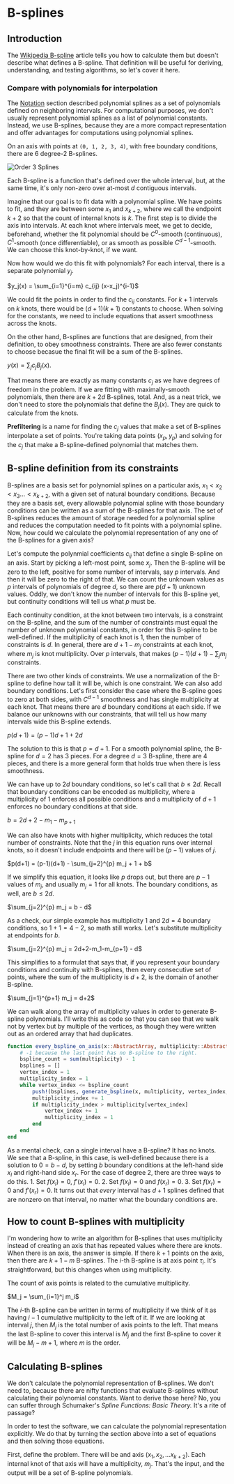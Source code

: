 # B-splines

## Introduction

The [Wikipedia B-spline](https://en.wikipedia.org/wiki/B-spline) article tells you how to calculate them but doesn't describe what defines a B-spline. That definition will be useful for deriving, understanding, and testing algorithms, so let's cover it here.

### Compare with polynomials for interpolation

The [Notation](@ref) section described polynomial splines as a set of polynomials defined on neighboring intervals. For computational purposes, we don't usually represent polynomial splines as a list of polynomial constants. Instead, we use B-splines, because they are a more compact representation and offer advantages for computations using polynomial splines.

On an axis with points at `(0, 1, 2, 3, 4)`, with free boundary conditions, there are 6 degree-2 B-splines.

![Order 3 Splines](order3splines.png)

Each B-spline is a function that's defined over the whole interval, but, at the same time, it's only non-zero over at-most $d$ contiguous intervals.

Imagine that our goal is to fit data with a polynomial spline. We have points to fit, and they are between some $x_1$ and $x_{k+2}$, where we call the endpoint $k+2$ so that the count of internal knots is $k$. The first step is to divide the axis into intervals. At each knot where intervals meet, we get to decide, beforehand, whether the fit polynomial should be $C^0$-smooth (continuous), $C^1$-smooth (once differentiable), or as smooth as possible $C^{d-1}$-smooth. We can choose this knot-by-knot, if we want.

Now how would we do this fit with polynomials? For each interval, there is a separate polynomial $y_j$.

$y_j(x) = \sum_{i=1}^{i=m} c_{ij} (x-x_j)^{i-1}$

We could fit the points in order to find the $c_{ij}$ constants. For $k+1$ intervals on $k$ knots, there would be $(d+1)(k+1)$ constants to choose. When solving for the constants, we need to include equations that assert smoothness across the knots.

On the other hand, B-splines are functions that are designed, from their definition, to obey smoothness constraints. There are also fewer constants to choose becasue the final fit will be a sum of the B-splines.

$y(x) = \sum_j c_j B_j(x).$

That means there are exactly as many constants $c_j$ as we have degrees of freedom in the problem. If we are fitting with maximally-smooth polynomials, then there are $k+2d$ B-splines, total. And, as a neat trick, we don't need to store the polynomials that define the $B_j(x)$. They are quick to calculate from the knots.

**Prefiltering** is a name for finding the $c_j$ values that make a set of B-splines interpolate a set of points. You're taking data points $(x_p, y_p)$ and solving for the $c_j$ that make a B-spline-defined polynomial that matches them.


## B-spline definition from its constraints

B-splines are a basis set for polynomial splines on a particular axis, $x_1 < x_2 < x_3 \ldots < x_{k+2}$, with a given set of natural boundary conditions. Because they are a basis set, every allowable polynomial spline with those boundary conditions can be written as a sum of the B-splines for that axis. The set of B-splines reduces the amount of storage needed for a polynomial spline and reduces the computation needed to fit points with a polynomial spline. Now, how could we calculate the polynomial representation of any one of the B-splines for a given axis?

Let's compute the polynmial coefficients $c_{ij}$ that define a single B-spline on an axis. Start by picking a left-most point, some $x_j$. Then the B-spline will be zero to the left, positive for some number of intervals, say $p$ intervals. And then it will be zero to the right of that. We can count the unknown values as $p$ intervals of polynomials of degree $d$, so there are $p(d+1)$ unknown values. Oddly, we don't know the number of intervals for this B-spline yet, but continuity conditions will tell us what $p$ must be.

Each continuity condition, at the knot between two intervals, is a constraint on the B-spline, and the sum of the number of constraints must equal the number of unknown polynomial constants, in order for this B-spline to be well-defined. If the multiplicity of each knot is 1, then the number of constraints is $d$. In general, there are $d+1-m_j$ constraints at each knot, where $m_j$ is knot multiplicity. Over $p$ intervals, that makes $(p-1)(d+1) - \sum_j m_j$ constraints.

There are two other kinds of constraints. We use a normalization of the B-spline to define how tall it will be, which is one constraint. We can also add boundary conditions. Let's first consider the case where the B-spline goes to zero at both sides, with $C^{d-1}$ smoothness and has single multiplicity at each knot. That means there are $d$ boundary conditions at each side. If we balance our unknowns with our constraints, that will tell us how many intervals wide this B-spline extends.

$p(d+1)= (p-1)d + 1 + 2d$

The solution to this is that $p=d+1$. For a smooth polynomial spline, the B-spline for $d=2$ has 3 pieces. For a degree $d=3$ B-spline, there are 4 pieces, and there is a more general form that holds true when there is less smoothness.

We can have up to $2d$ boundary conditions, so let's call that $b\le 2d$. Recall that boundary conditions can be encoded as multiplicity, where a multiplicity of 1 enforces all possible conditions and a multiplicity of $d+1$ enforces no boundary conditions at that side.

$b=2d+2-m_1-m_{p+1}$

We can also have knots with higher multiplicity, which reduces the total number of constraints. Note that the $j$ in this equation runs over internal knots, so it doesn't include endpoints and there will be $(p-1)$ values of $j$.

$p(d+1) = (p-1)(d+1) - \sum_{j=2}^{p} m_j + 1 + b$

If we simplify this equation, it looks like $p$ drops out, but there are $p-1$ values of $m_j$, and usually $m_j=1$ for all knots. The boundary conditions, as well, are $b\le 2d$.

$\sum_{j=2}^{p} m_j = b - d$

As a check, our simple example has multiplicity 1 and $2d=4$ boundary conditions, so $1+1 = 4 - 2$, so math still works. Let's substitute multiplicity at endpoints for $b$.

$\sum_{j=2}^{p} m_j = 2d+2-m_1-m_{p+1} - d$

This simplifies to a formulat that says that, if you represent your boundary conditions and continuity with B-splines, then every consecutive set of points, where the sum of the multiplicity is $d+2$, is the domain of another B-spline.

$\sum_{j=1}^{p+1} m_j = d+2$

We can walk along the array of multiplicity values in order to generate B-spline polynomials. I'll write this as code so that you can see that we walk not by vertex but by multiple of the vertices, as though they were written out as an ordered array that had duplicates.

```julia
function every_bspline_on_axis(x::AbstractArray, multiplicity::AbstractArray)
    # -1 because the last point has no B-spline to the right.
    bspline_count = sum(multiplicity) - 1
    bsplines = []
    vertex_index = 1
    multiplicity_index = 1
    while vertex_index <= bspline_count
        push!(bsplines, generate_bspline(x, multiplicity, vertex_index, multiplicity_index))
        multiplicity_index += 1
        if multiplicity_index > multiplicity[vertex_index]
            vertex_index += 1
            multiplicity_index = 1
        end
    end
end
```

As a mental check, can a single interval have a B-spline? It has no knots. We see that a B-spline, in this case, is well-defined because there is a solution to $0=b-d$, by setting $b$ boundary conditions at the left-hand side $x_l$ and right-hand side $x_r$. For the case of degree 2, there are three ways to do this. 1. Set $f(x_l)=0$, $f'(x_l)=0$. 2. Set $f(x_l)=0$ and $f(x_r)=0$. 3. Set $f(x_r)=0$ and $f'(x_r)=0$. It turns out that *every* interval has $d+1$ splines defined that are nonzero on that interval, no matter what the boundary conditions are.


## How to count B-splines with multiplicity

I'm wondering how to write an algorithm for B-splines that uses multiplicity instead of creating an axis that has repeated values where there are knots. When there is an axis, the answer is simple. If there $k+1$ points on the axis, then there are $k+1-m$ B-splines. The $i$-th B-spline is at axis point $\tau_i$. It's straightforward, but this changes when using multiplicity.

The count of axis points is related to the cumulative multiplicity.

$M_j = \sum_{i=1}^j m_i$

The $i$-th B-spline can be written in terms of multiplicity if we think of it as having $i-1$ cumulative multiplicity to the left of it. If we are looking at interval $j$, then $M_j$ is the total number of axis points to the left. That means the last B-spline to cover this interval is $M_j$ and the first B-spline to cover it will be $M_j-m + 1$, where $m$ is the order.


## Calculating B-splines

We don't calculate the polynomial representation of B-splines. We don't need to, because there are nifty functions that evaluate B-splines without calculating their polynomial constants. Want to derive those here? No, you can suffer through Schumaker's *Spline Functions: Basic Theory.* It's a rite of passage?

In order to test the software, we can calculate the polynomial representation explicitly. We do that by turning the section above into a set of equations and then solving those equations.

First, define the problem. There will be and axis $(x_1,x_2,\ldots x_{k+2})$. Each internal knot of that axis will have a multiplicity, $m_j$. That's the input, and the output will be a set of B-spline polynomials.

